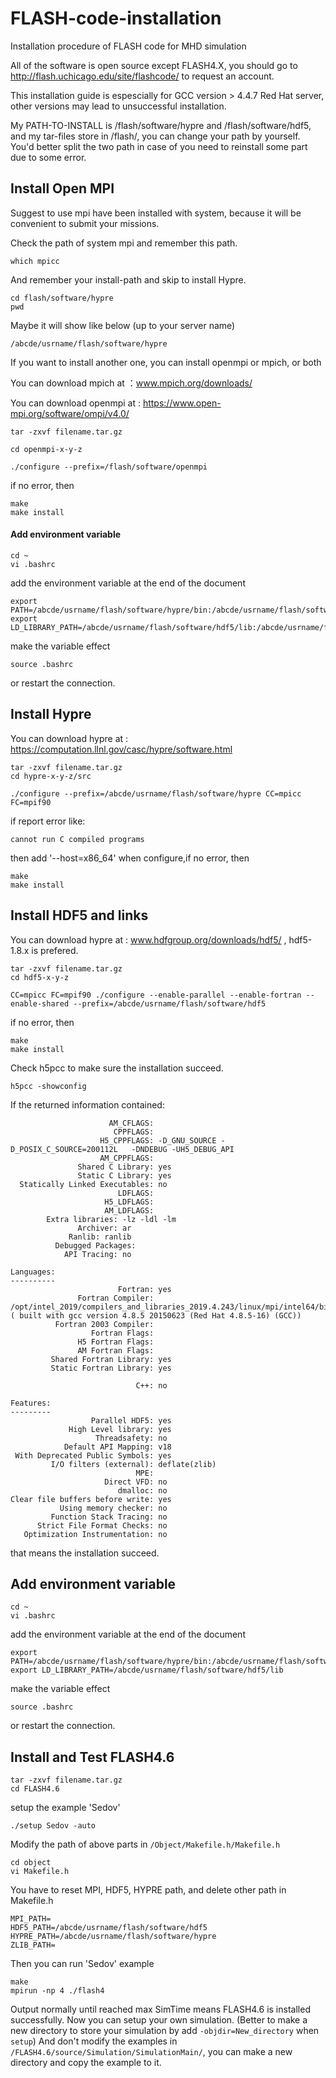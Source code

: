 # FLASH-code-installation
Installation procedure of FLASH code for MHD simulation

All of the software is open source except FLASH4.X, you should go to http://flash.uchicago.edu/site/flashcode/ to request an account.

This installation guide is espescially for GCC version > 4.4.7 Red Hat server, other versions may lead to unsuccessful installation.

My PATH-TO-INSTALL is /flash/software/hypre and /flash/software/hdf5, and my tar-files store in /flash/, you can change your path by yourself. You'd better split the two path in case of you need to reinstall some part due to some error.

## Install Open MPI

Suggest to use mpi have been installed with system, because it will be convenient to submit your missions.

Check the path of system mpi and remember this path.
```
which mpicc
```
And remember your install-path and skip to install Hypre.
```
cd flash/software/hypre
pwd
```
Maybe it will show like below (up to your server name)
```
/abcde/usrname/flash/software/hypre
```

If you want to install another one, you can install openmpi or mpich, or both

You can download mpich at ：www.mpich.org/downloads/

You can download openmpi at : https://www.open-mpi.org/software/ompi/v4.0/
```
tar -zxvf filename.tar.gz
```
```
cd openmpi-x-y-z
```
```
./configure --prefix=/flash/software/openmpi
```
if no error, then
```
make
make install
```
#### Add environment variable
```
cd ~
vi .bashrc
```
add the environment variable at the end of the document
```
export PATH=/abcde/usrname/flash/software/hypre/bin:/abcde/usrname/flash/software/hdf5/bin:/abcde/usrname/flash/software/openmpi/bin:$PATH
export LD_LIBRARY_PATH=/abcde/usrname/flash/software/hdf5/lib:/abcde/usrname/flash/software/openmpi/lib
```
make the variable effect
```
source .bashrc
```
or restart the connection.


## Install Hypre

You can download hypre at : https://computation.llnl.gov/casc/hypre/software.html 
```
tar -zxvf filename.tar.gz
cd hypre-x-y-z/src
```
```
./configure --prefix=/abcde/usrname/flash/software/hypre CC=mpicc FC=mpif90
```
if report error like:
```
cannot run C compiled programs
```
then add '--host=x86_64' when configure,if no error, then
```
make
make install
```


## Install HDF5 and links

You can download hypre at : www.hdfgroup.org/downloads/hdf5/ , hdf5-1.8.x is prefered.
```
tar -zxvf filename.tar.gz
cd hdf5-x-y-z
```
```
CC=mpicc FC=mpif90 ./configure --enable-parallel --enable-fortran --enable-shared --prefix=/abcde/usrname/flash/software/hdf5
```
if no error, then
```
make
make install
```
Check h5pcc to make sure the installation succeed.
```
h5pcc -showconfig
```
If the returned information contained:
```
                      AM_CFLAGS:
                       CPPFLAGS:
                    H5_CPPFLAGS: -D_GNU_SOURCE -D_POSIX_C_SOURCE=200112L   -DNDEBUG -UH5_DEBUG_API
                    AM_CPPFLAGS:
               Shared C Library: yes
               Static C Library: yes
  Statically Linked Executables: no
                        LDFLAGS:
                     H5_LDFLAGS:
                     AM_LDFLAGS:
 	 	Extra libraries: -lz -ldl -lm
 		       Archiver: ar
 		 	 Ranlib: ranlib
 	      Debugged Packages:
		    API Tracing: no

Languages:
----------
                        Fortran: yes
               Fortran Compiler: /opt/intel_2019/compilers_and_libraries_2019.4.243/linux/mpi/intel64/bin/mpif90 ( built with gcc version 4.8.5 20150623 (Red Hat 4.8.5-16) (GCC))
          Fortran 2003 Compiler:
                  Fortran Flags:
               H5 Fortran Flags:
               AM Fortran Flags:
         Shared Fortran Library: yes
         Static Fortran Library: yes

                            C++: no

Features:
---------
                  Parallel HDF5: yes
             High Level library: yes
                   Threadsafety: no
            Default API Mapping: v18
 With Deprecated Public Symbols: yes
         I/O filters (external): deflate(zlib)
                            MPE:
                     Direct VFD: no
                        dmalloc: no
Clear file buffers before write: yes
           Using memory checker: no
         Function Stack Tracing: no
      Strict File Format Checks: no
   Optimization Instrumentation: no
```
that means the installation succeed.


## Add environment variable
```
cd ~
vi .bashrc
```
add the environment variable at the end of the document
```
export PATH=/abcde/usrname/flash/software/hypre/bin:/abcde/usrname/flash/software/hdf5/bin:$PATH
export LD_LIBRARY_PATH=/abcde/usrname/flash/software/hdf5/lib
```
make the variable effect
```
source .bashrc
```
or restart the connection.


## Install and Test FLASH4.6

```
tar -zxvf filename.tar.gz
cd FLASH4.6
```
setup the example 'Sedov'
```
./setup Sedov -auto
```
Modify the path of above parts in ```/Object/Makefile.h/Makefile.h```
```
cd object
vi Makefile.h
```
You have to reset MPI, HDF5, HYPRE path, and delete other path in Makefile.h
```
MPI_PATH=
HDF5_PATH=/abcde/usrname/flash/software/hdf5
HYPRE_PATH=/abcde/usrname/flash/software/hypre
ZLIB_PATH=
```
Then you can run 'Sedov' example
```
make
mpirun -np 4 ./flash4
```
Output normally until reached max SimTime means FLASH4.6 is installed successfully.
Now you can setup your own simulation. (Better to make a new directory to store your simulation by add ```-objdir=New_directory``` when ```setup```)
And don't modify the examples in ```/FLASH4.6/source/Simulation/SimulationMain/```, you can make a new directory and copy the example to it.
